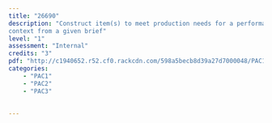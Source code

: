 ```yaml
---
title: "26690"
description: "Construct item(s) to meet production needs for a performance
context from a given brief"
level: "1"
assessment: "Internal"
credits: "3"
pdf: "http://c1940652.r52.cf0.rackcdn.com/598a5becb8d39a27d7000048/PAC1-26690.pdf"
categories:
    - "PAC1"
    - "PAC2"
    - "PAC3"
    
    
---
```

